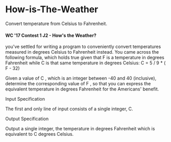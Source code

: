 # How-is-The-Weather
Convert temperature from Celsius to Fahrenheit.

#### WC '17 Contest 1 J2 - How's the Weather?

you've settled for writing a program to conveniently convert temperatures measured in degrees Celsius to Fahrenheit instead.
You came across the following formula, which holds true given that F is a temperature in degrees Fahrenheit while C is that same temperature in degrees Celsius:
C = 5 / 9 * ( F - 32)

Given a value of C , which is an integer between -40 and 40 (inclusive), determine the corresponding value of F , so that you can express the equivalent temperature in degrees Fahrenheit for the Americans' benefit.

Input Specification

The first and only line of input consists of a single integer, C.

Output Specification

Output a single integer, the temperature in degrees Fahrenheit which is equivalent to C degrees Celsius.
